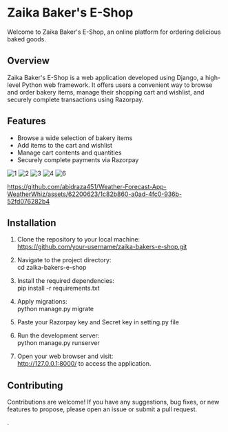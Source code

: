 # Zaika Baker's E-Shop

Welcome to Zaika Baker's E-Shop, an online platform for ordering delicious baked goods.

## Overview
Zaika Baker's E-Shop is a web application developed using Django, a high-level Python web framework. It offers users a convenient way to browse and order bakery items, manage their shopping cart and wishlist, and securely complete transactions using Razorpay.

## Features
- Browse a wide selection of bakery items
- Add items to the cart and wishlist
- Manage cart contents and quantities
- Securely complete payments via Razorpay

![1](https://github.com/abidraza451/Weather-Forecast-App-WeatherWhiz/assets/62200623/e9576906-6441-41c1-bc1e-063203d92146)
![2](https://github.com/abidraza451/Weather-Forecast-App-WeatherWhiz/assets/62200623/f4bc63b4-c8f6-46ab-9dd3-84bf27557197)
![3](https://github.com/abidraza451/Weather-Forecast-App-WeatherWhiz/assets/62200623/12ae148a-7b56-42cb-85ef-0eb47292cb4d)
![4](https://github.com/abidraza451/Weather-Forecast-App-WeatherWhiz/assets/62200623/8de9804b-b2d0-4a21-b6f7-3187fefafc0f)
![6](https://github.com/abidraza451/Weather-Forecast-App-WeatherWhiz/assets/62200623/e753ff0e-d13c-4f00-8bc1-e4340673641d)

https://github.com/abidraza451/Weather-Forecast-App-WeatherWhiz/assets/62200623/1c82b860-a0ad-4fc0-936b-52fd076282b4
  

## Installation
1. Clone the repository to your local machine:<br>
    https://github.com/your-username/zaika-bakers-e-shop.git

2. Navigate to the project directory:<br>
    cd zaika-bakers-e-shop

3. Install the required dependencies:<br>
    pip install -r requirements.txt

4. Apply migrations:<br>
    python manage.py migrate <br>

5. Paste your Razorpay key and Secret key in setting.py file    <br> 

6. Run the development server:<br>
    python manage.py runserver
  

7. Open your web browser and visit:<br>
   http://127.0.0.1:8000/ to access the application.


## Contributing
Contributions are welcome! If you have any suggestions, bug fixes, or new features to propose, please open an issue or submit a pull request.

.

   
   
